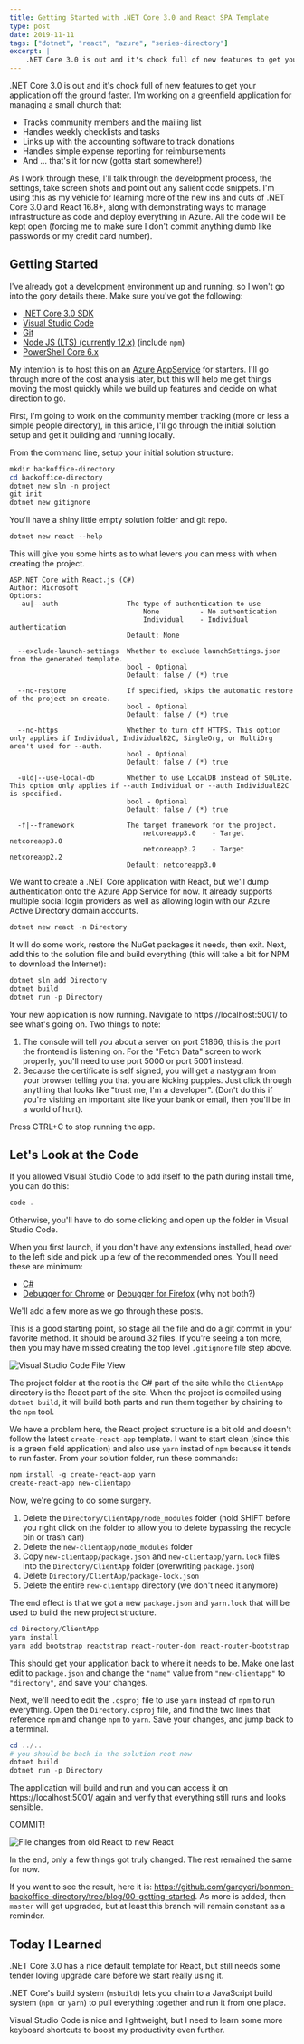 ```yaml
---
title: Getting Started with .NET Core 3.0 and React SPA Template
type: post
date: 2019-11-11
tags: ["dotnet", "react", "azure", "series-directory"]
excerpt: |
    .NET Core 3.0 is out and it's chock full of new features to get your application off the ground faster. I'm working on a greenfield application for managing a small church. As I work through these, I'll talk through the development process, the settings, take screen shots and point out any salient code snippets. I'm using this as my vehicle for learning more of the new ins and outs of .NET Core 3.0 and React 16.8+, along with demonstrating ways to manage infrastructure as code and deploy everything in Azure. All the code will be kept open (forcing me to make sure I don't commit anything dumb like passwords or my credit card number). This post starts from the basic template and makes some initial improvements and upgrades to be more productive.
---
```


.NET Core 3.0 is out and it's chock full of new features to get your application off the ground faster. I'm working on a greenfield application for managing a small church that:

* Tracks community members and the mailing list
* Handles weekly checklists and tasks
* Links up with the accounting software to track donations
* Handles simple expense reporting for reimbursements
* And ... that's it for now (gotta start somewhere!)

As I work through these, I'll talk through the development process, the settings, take screen shots and point out any salient code snippets. I'm using this as my vehicle for learning more of the new ins and outs of .NET Core 3.0 and React 16.8+, along with demonstrating ways to manage infrastructure as code and deploy everything in Azure. All the code will be kept open (forcing me to make sure I don't commit anything dumb like passwords or my credit card number).

<!--truncate-->

## Getting Started

I've already got a development environment up and running, so I won't go into the gory details there. Make sure you've got the following:

* [.NET Core 3.0 SDK](https://dotnet.microsoft.com/download/dotnet-core/3.0)
* [Visual Studio Code](https://code.visualstudio.com/)
* [Git](https://git-scm.com/)
* [Node JS (LTS) (currently 12.x)](https://nodejs.org/en/about/releases/) (include `npm`)
* [PowerShell Core 6.x](https://github.com/PowerShell/PowerShell)

My intention is to host this on an [Azure AppService](https://azure.microsoft.com/en-us/services/app-service/) for starters. I'll go through more of the cost analysis later, but this will help me get things moving the most quickly while we build up features and decide on what direction to go.

First, I'm going to work on the community member tracking (more or less a simple people directory), in this article, I'll go through the initial solution setup and get it building and running locally.

From the command line, setup your initial solution structure:

```powershell
mkdir backoffice-directory
cd backoffice-directory
dotnet new sln -n project
git init
dotnet new gitignore
```

You'll have a shiny little empty solution folder and git repo.

```powershell
dotnet new react --help
```

This will give you some hints as to what levers you can mess with when creating the project.

```
ASP.NET Core with React.js (C#)
Author: Microsoft
Options:
  -au|--auth                 The type of authentication to use
                                 None          - No authentication
                                 Individual    - Individual authentication
                             Default: None

  --exclude-launch-settings  Whether to exclude launchSettings.json from the generated template.
                             bool - Optional
                             Default: false / (*) true

  --no-restore               If specified, skips the automatic restore of the project on create.
                             bool - Optional
                             Default: false / (*) true

  --no-https                 Whether to turn off HTTPS. This option only applies if Individual, IndividualB2C, SingleOrg, or MultiOrg aren't used for --auth.
                             bool - Optional
                             Default: false / (*) true

  -uld|--use-local-db        Whether to use LocalDB instead of SQLite. This option only applies if --auth Individual or --auth IndividualB2C is specified.
                             bool - Optional
                             Default: false / (*) true

  -f|--framework             The target framework for the project.
                                 netcoreapp3.0    - Target netcoreapp3.0
                                 netcoreapp2.2    - Target netcoreapp2.2
                             Default: netcoreapp3.0
```

We want to create a .NET Core application with React, but we'll dump authentication onto the Azure App Service for now. It already supports multiple social login providers as well as allowing login with our Azure Active Directory domain accounts.

```powershell
dotnet new react -n Directory
```

It will do some work, restore the NuGet packages it needs, then exit. Next, add this to the solution file and build everything (this will take a bit for NPM to download the Internet):

```powershell
dotnet sln add Directory
dotnet build
dotnet run -p Directory
```

Your new application is now running. Navigate to https://localhost:5001/ to see what's going on. Two things to note:

1. The console will tell you about a server on port 51866, this is the port the frontend is listening on. For the "Fetch Data" screen to work properly, you'll need to use port 5000 or port 5001 instead.
2. Because the certificate is self signed, you will get a nastygram from your browser telling you that you are kicking puppies. Just click through anything that looks like "trust me, I'm a developer". (Don't do this if you're visiting an important site like your bank or email, then you'll be in a world of hurt).

Press CTRL+C to stop running the app.

## Let's Look at the Code

If you allowed Visual Studio Code to add itself to the path during install time, you can do this:

```powershell
code .
```

Otherwise, you'll have to do some clicking and open up the folder in Visual Studio Code.

When you first launch, if you don't have any extensions installed, head over to the left side and pick up a few of the recommended ones. You'll need these are minimum:

* [C#](https://marketplace.visualstudio.com/items?itemName=ms-vscode.csharp)
* [Debugger for Chrome](https://marketplace.visualstudio.com/items?itemName=msjsdiag.debugger-for-chrome) or [Debugger for Firefox](https://marketplace.visualstudio.com/items?itemName=firefox-devtools.vscode-firefox-debug) (why not both?)

We'll add a few more as we go through these posts.

This is a good starting point, so stage all the file and do a git commit in your favorite method. It should be around 32 files. If you're seeing a ton more, then you may have missed creating the top level `.gitignore` file step above.

![Visual Studio Code File View](image-20191111214058956.png)

The project folder at the root is the C# part of the site while the `ClientApp` directory is the React part of the site. When the project is compiled using `dotnet build`, it will build both parts and run them together by chaining to the `npm` tool.

We have a problem here, the React project structure is a bit old and doesn't follow the latest `create-react-app` template. I want to start clean (since this is a green field application) and also use `yarn` instad of `npm` because it tends to run faster. From your solution folder, run these commands:

```powershell
npm install -g create-react-app yarn
create-react-app new-clientapp
```

Now, we're going to do some surgery.

1. Delete the `Directory/ClientApp/node_modules` folder (hold SHIFT before you right click on the folder to allow you to delete bypassing the recycle bin or trash can)
2. Delete the `new-clientapp/node_modules` folder
3. Copy `new-clientapp/package.json` and `new-clientapp/yarn.lock`  files into the `Directory/ClientApp` folder (overwriting `package.json`)
4. Delete `Directory/ClientApp/package-lock.json`
5. Delete the entire `new-clientapp` directory (we don't need it anymore)

The end effect is that we got a new `package.json` and `yarn.lock` that will be used to build the new project structure.

```powershell
cd Directory/ClientApp
yarn install
yarn add bootstrap reactstrap react-router-dom react-router-bootstrap
```

This should get your application back to where it needs to be. Make one last edit to `package.json` and change the `"name"` value from `"new-clientapp"` to `"directory"`, and save your changes.

Next, we'll need to edit the `.csproj` file to use `yarn` instead of `npm` to run everything. Open the `Directory.csproj` file, and find the two lines that reference `npm` and change `npm` to `yarn`. Save your changes, and jump back to a terminal.

```powershell
cd ../..
# you should be back in the solution root now
dotnet build
dotnet run -p Directory
```

The application will build and run and you can access it on https://localhost:5001/ again and verify that everything still runs and looks sensible.

COMMIT!

![File changes from old React to new React](image-20191111222336023.png)

In the end, only a few things got truly changed. The rest remained the same for now.

If you want to see the result, here it is:  https://github.com/garoyeri/bonmon-backoffice-directory/tree/blog/00-getting-started. As more is added, then `master` will get upgraded, but at least this branch will remain constant as a reminder.

## Today I Learned

.NET Core 3.0 has a nice default template for React, but still needs some tender loving upgrade care before we start really using it.

.NET Core's build system (`msbuild`) lets you chain to a JavaScript build system (`npm `or `yarn`) to pull everything together and run it from one place.

Visual Studio Code is nice and lightweight, but I need to learn some more keyboard shortcuts to boost my productivity even further.